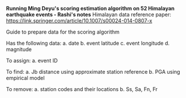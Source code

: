 **Running Ming Deyu's scoring estimation algorithm on 52 Himalayan earthquake events - Rashi's notes**
Himalayan data reference paper: https://link.springer.com/article/10.1007/s00024-014-0807-x

Guide to prepare data for the scoring algorithm

Has the following data:
  a. date
  b. event latitude
  c. event longitude
  d. magnitude

To assign:
  a. event ID

To find:
  a. Jb distance using approximate station reference
  b. PGA using empirical model

To remove:
  a. station codes and their locations
  b. Ss, Sa, Fn, Fr
